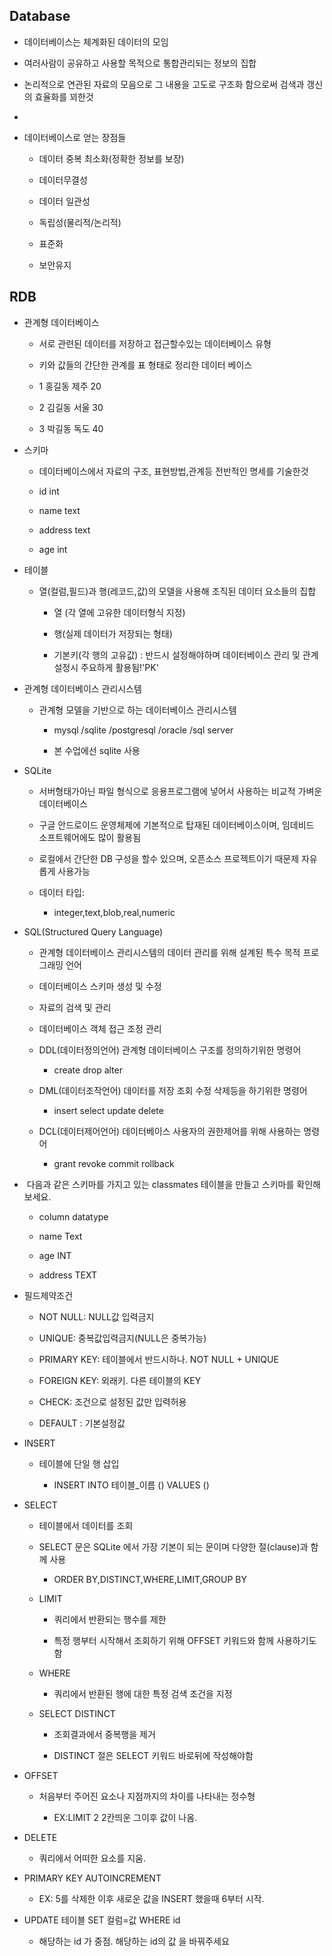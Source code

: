 ## Database

- 데이터베이스는 체계화된 데이터의 모임

- 여러사람이 공유하고 사용할 목적으로 통합관리되는 정보의 집합

- 논리적으로 연관된 자료의 모음으로 그 내용을 고도로 구조화 함으로써 검색과 갱신의 효율화를 꾀한것

- 

- 데이터베이스로 얻는 장점들
  
  - 데이터 중복 최소화(정확한 정보를 보장)
  
  - 데이터무결성
  
  - 데이터 일관성
  
  - 독립성(물리적/논리적)
  
  - 표준화
  
  - 보안유지

## RDB

- 관계형 데이터베이스
  
  - 서로 관련된 데이터를 저장하고 접근할수있는 데이터베이스 유형
  
  - 키와 값들의 간단한 관계를 표 형태로 정리한 데이터 베이스
  
  - 1 홍길동 제주 20
  
  - 2 김길동 서울 30
  
  - 3 박길동 독도 40

- 스키마
  
  - 데이터베이스에서 자료의 구조, 표현방법,관계등 전반적인 명세를 기술한것
  
  - id int
  
  - name text
  
  - address text
  
  - age int

- 테이블
  
  - 열(컬럼,필드)과 행(레코드,값)의 모델을 사용해 조직된 데이터 요소들의 집합
    
    - 열 (각 열에 고유한 데이터형식 지정)
    
    - 행(실제 데이터가 저장되는 형태)
    
    - 기본키(각 행의 고유값) : 반드시 설정해야하며 데이터베이스 관리 및 관계설정시 주요하게 활용됨!'PK'

- 관계형 데이터베이스 관리시스템
  
  - 관계형 모델을 기반으로 하는 데이터베이스 관리시스템
    
    - mysql /sqlite /postgresql /oracle /sql server
    
    - 본 수업에선 sqlite 사용

- SQLite
  
  - 서버형태가아닌 파일 형식으로 응용프로그램에 넣어서 사용하는 비교적 가벼운 데이터베이스
  
  - 구글 안드로이드 운영체제에 기본적으로 탑재된 데이터베이스이며, 임데비드 소프트웨어에도 많이 활용됨
  
  - 로컬에서 간단한 DB 구성을 할수 있으며, 오픈소스 프로젝트이기 때문제 자유롭게 사용가능
  
  - 데이터 타입:
    
    - integer,text,blob,real,numeric

- SQL(Structured Query Language)
  
  - 관계형 데이터베이스 관리시스템의 데이터 관리를 위해 설계된 특수 목적 프로그래밍 언어
  
  - 데이터베이스 스키마 생성 및 수정
  
  - 자료의 검색 및 관리
  
  - 데이터베이스 객체 접근 조정 관리
  
  - DDL(데이터정의언어) 관계형 데이터베이스 구조를 정의하기위한 명령어 
    
    - create drop alter
  
  - DML(데이터조작언어) 데이터를 저장 조회 수정 삭제등을 하기위한 명령어 
    
    - insert select update delete
  
  - DCL(데이터제어언어) 데이터베이스 사용자의 권한제어를 위해 사용하는 명령어 
    
    - grant revoke commit rollback

-  다음과 같은 스키마를 가지고 있는 classmates 테이블을 만들고 스키마를 확인해보세요.
  
  - column datatype
  
  - name Text
  
  - age INT
  
  - address TEXT

- 필드제약조건
  
  - NOT NULL: NULL값 입력금지
  
  - UNIQUE: 중복값입력금지(NULL은 중복가능)
  
  - PRIMARY KEY: 테이블에서 반드시하나. NOT NULL + UNIQUE
  
  - FOREIGN KEY: 외래키. 다른 테이블의 KEY
  
  - CHECK: 조건으로 설정된 값만 입력허용
  
  - DEFAULT : 기본설정값

- INSERT
  
  - 테이블에 단일 행 삽입
    
    - INSERT INTO 테이블_이름 () VALUES ()

- SELECT
  
  - 테이블에서 데이터를 조회
  
  - SELECT 문은 SQLite 에서 가장 기본이 되는 문이며 다양한 절(clause)과 함께 사용
    
    - ORDER BY,DISTINCT,WHERE,LIMIT,GROUP BY
  
  - LIMIT
    
    - 쿼리에서 반환되는 행수를 제한
    
    - 특정 행부터 시작해서 조회하기 위해 OFFSET 키워드와 함께 사용하기도함
  
  - WHERE
    
    - 쿼리에서 반환된 행에 대한 특정 검색 조건을 지정
  
  - SELECT DISTINCT
    
    - 조회결과에서 중복행을 제거
    
    - DISTINCT 절은 SELECT 키워드 바로뒤에 작성해야함

- OFFSET
  
  - 처음부터 주어진 요소나 지점까지의 차이를 나타내는 정수형
    
    - EX:LIMIT 2 2칸띄운 그이후 값이 나옴.

- DELETE 
  
  - 쿼리에서 어떠한 요소를 지움.

- PRIMARY KEY AUTOINCREMENT
  
  - EX: 5를 삭제한 이후 새로운 값을 INSERT 했을때 6부터 시작.

- UPDATE 테이블 SET 컬럼=값 WHERE id
  
  - 해당하는 id 가 중점. 해당하는 id의 값 을 바꿔주세요
